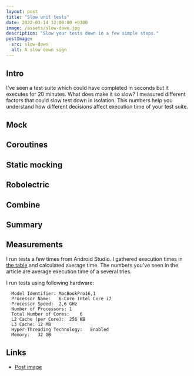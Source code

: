 ```yaml
---
layout: post
title: "Slow unit tests"
date: 2022-03-14 12:00:00 +0300
image: /assets/slow-down.jpg
description: "Slow your tests down in a few simple steps."
postImage:
  src: slow-down
  alt: A slow down sign
---
```

## Intro

I've seen a test suite which could have completed in seconds but it executes for 20 minutes.
What does make it so slow?
I measured different factors that could slow test down in isolation.
This numbers help you understand how different decisions affect execution time of your test suite.

## Mock


## Coroutines
## Static mocking
## Robolectric
## Combine
## Summary
## Measurements

I run tests a few times from Android Studio.
I gathered execution times in [the table](https://docs.google.com/spreadsheets/d/e/2PACX-1vQb3HN-M4jj417zp1hl77S2at7_3YUfbdMFZhpWLRjVKRBlRFmibZDS8KDidZlMmEBVuQ990FltpSv8/pubhtml) and calculated average time.
The numbers you've seen in the article are average execution time of a several tries.

I run tests using following hardware:
```
  Model Identifier:	MacBookPro16,1
  Processor Name:	6-Core Intel Core i7
  Processor Speed:	2,6 GHz
  Number of Processors:	1
  Total Number of Cores:	6
  L2 Cache (per Core):	256 KB
  L3 Cache:	12 MB
  Hyper-Threading Technology:	Enabled
  Memory:	32 GB
```

## Links
* [Post image](https://www.flickr.com/photos/88158306@N03/45968616764/)
